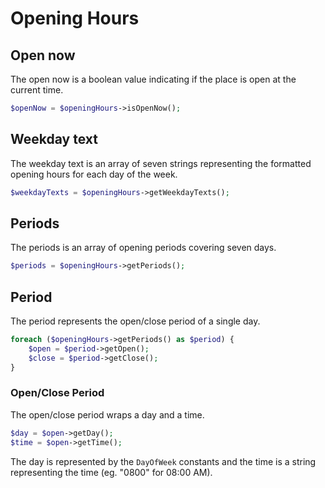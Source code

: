 # Opening Hours

## Open now

The open now is a boolean value indicating if the place is open at the current time.

``` php
$openNow = $openingHours->isOpenNow();
```

## Weekday text

The weekday text is an array of seven strings representing the formatted opening hours for each day of the week.

``` php
$weekdayTexts = $openingHours->getWeekdayTexts();
```

## Periods

The periods is an array of opening periods covering seven days.

``` php
$periods = $openingHours->getPeriods();
```

## Period

The period represents the open/close period of a single day.

``` php
foreach ($openingHours->getPeriods() as $period) {
    $open = $period->getOpen();
    $close = $period->getClose();
}
```

### Open/Close Period

The open/close period wraps a day and a time.

``` php
$day = $open->getDay();
$time = $open->getTime();
```

The day is represented by the `DayOfWeek` constants and the time is a string representing the time 
(eg. "0800" for 08:00 AM).
